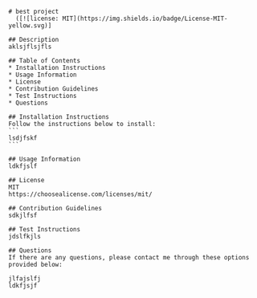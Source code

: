 
    # best project
      ([![license: MIT](https://img.shields.io/badge/License-MIT-yellow.svg)]

    ## Description
    aklsjflsjfls

    ## Table of Contents
    * Installation Instructions
    * Usage Information
    * License
    * Contribution Guidelines
    * Test Instructions
    * Questions
    
    ## Installation Instructions
    Follow the instructions below to install:
    ```
    lsdjfskf
    ```

    ## Usage Information
    ldkfjslf

    ## License
    MIT
    https://choosealicense.com/licenses/mit/

    ## Contribution Guidelines
    sdkjlfsf

    ## Test Instructions
    jdslfkjls

    ## Questions
    If there are any questions, please contact me through these options provided below:

    jlfajslfj
    ldkfjsjf
